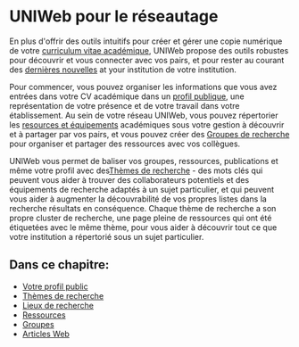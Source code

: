 # UNIWeb pour le réseautage

En plus d'offrir des outils intuitifs pour créer et gérer une copie numérique de votre [curriculum vitae académique](../your-academic-information/), UNIWeb propose des outils robustes pour découvrir et vous connecter avec vos pairs, et pour rester au courant des [dernières nouvelles](web-articles-1.md) at your institution de votre institution.

Pour commencer, vous pouvez organiser les informations que vous avez entrées dans votre CV académique dans un [profil publique,](filling-out-your-public-profile.md) une représentation de votre présence et de votre travail dans votre établissement. Au sein de votre réseau UNIWeb, vous pouvez répertorier les [resources et équipements](equipment-profiles-resources/) académiques sous votre gestion à découvrir et à partager par vos pairs, et vous pouvez créer des [Groupes de recherche](groups-1.md) pour organiser et partager des ressources avec vos collègues.

UNIWeb vous permet de baliser vos groupes, ressources, publications et même votre profil avec des[Thèmes de recherche](research-themes/) - des mots clés qui peuvent vous aider à trouver des collaborateurs potentiels et des équipements de recherche adaptés à un sujet particulier, et qui peuvent vous aider à augmenter la découvrabilité de vos propres listes dans la recherche résultats en conséquence. Chaque thème de recherche a son propre cluster de recherche, une page pleine de ressources qui ont été étiquetées avec le même thème, pour vous aider à découvrir tout ce que votre institution a répertorié sous un sujet particulier.

## **Dans ce chapitre**:

* [Votre profil public ](filling-out-your-public-profile.md)
* [Thèmes de recherche](research-themes/)
* [Lieux de recherche](research-places-1.md)
* [Ressources](equipment-profiles-resources/)
* [Groupes](groups-1.md)
* [Articles Web](web-articles-1.md)

